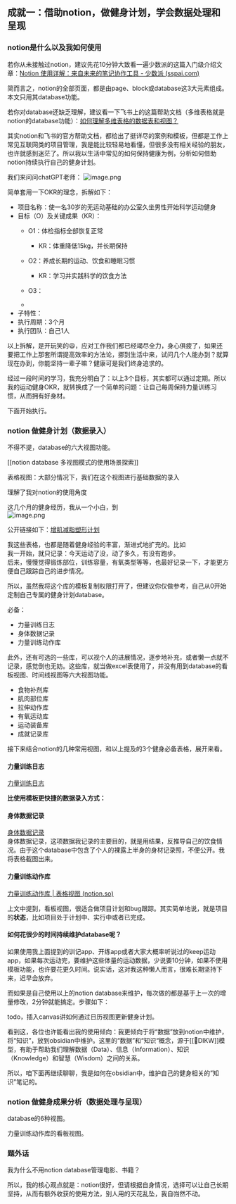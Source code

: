 ## 成就一：借助notion，做健身计划，学会数据处理和呈现

### notion是什么以及我如何使用

若你从未接触过notion，建议先花10分钟大致看一遍少数派的这篇入门级介绍文章：[Notion 使用详解：来自未来的笔记协作工具 - 少数派 (sspai.com)](https://sspai.com/post/52176)

简而言之，notion的全部页面，都是由page、block或database这3大元素组成。本文只用其database功能。

若你对database还缺乏理解，建议看一下飞书上的这篇帮助文档（多维表格就是notion的database功能）：[如何理解多维表格的数据表和视图？](https://www.larksuite.com/hc/zh-CN/articles/360048488253)

其实notion和飞书的官方帮助文档，都给出了挺详尽的案例和模板，但都是工作上常见互联网类的项目管理，我是能比较轻易地看懂，但很多没有相关经验的朋友，也许就感到迷茫了。所以我以生活中常见的如何保持健康为例，分析如何借助notion持续执行自己的健身计划。

我们来问问chatGPT老师：
![image.png](https://img.oldwinter.top/202302102154094.png)


简单套用一下OKR的理念，拆解如下：


- 项目名称：使一名30岁的无运动基础的办公室久坐男性开始科学运动健身
- 目标（O）及关键成果（KR）：
	- O1：体检指标全部恢复正常
		- KR：体重降低15kg，并长期保持
	- O2：养成长期的运动、饮食和睡眠习惯
		- KR：学习并实践科学的饮食方法
	- O3：

	- 
- 子特性：
- 执行周期：3个月
- 执行团队：自己1人

以上拆解，是开玩笑的😃，应对工作我们都已经竭尽全力，身心俱疲了，如果还要把工作上那套所谓提高效率的方法论，挪到生活中来，试问几个人能办到？就算现在办到，你能坚持一辈子嘛？健康可是我们终身追求的。

经过一段时间的学习，我充分明白了：以上3个目标，其实都可以通过定期。所以我的运动健身OKR，就转换成了一个简单的问题：让自己每周保持力量训练习惯，从而拥有好身材。


下面开始执行。

### notion 做健身计划（数据录入）


不得不提，database的六大视图功能。

[[notion database 多视图模式的使用场景探索]]

表格视图：大部分情况下，我们在这个视图进行基础数据的录入

理解了我对notion的使用角度


这几个月的健身经历，我从一个小白，到  
![image.png](https://img.oldwinter.top/202302091811676.png)

公开链接如下：[增肌减脂塑形计划](https://www.notion.so/oldwinter/d25c765455e640dda01de833db0d2c38?pvs=4)

我这些表格，也都是随着健身经验的丰富，渐进式地扩充的。比如  
我一开始，就只记录：今天运动了没，动了多久，有没有跑步。  
后来，慢慢觉得锻炼部位，训练容量，有氧类型等等，也最好记录一下，才能更方便自己跟踪自己的进步情况。

所以，虽然我将这个库的模板复制权限打开了，但建议你仅做参考，自己从0开始定制自己专属的健身计划database。

必备：

- 力量训练日志
- 身体数据记录
- 力量训练动作库

此外，还有可选的一些库，可以视个人的进展情况，逐步地补充，或者懒一点就不记录，感觉倒也无妨。这些库，就当做excel表使用了，并没有用到database的看板视图、时间线视图等六大视图功能。

- 食物补剂库
- 肌肉部位库
- 拉伸动作库
- 有氧运动库
- 运动装备库
- 成就记录库

接下来结合notion的几种常用视图，和以上提及的3个健身必备表格，展开来看。

#### 力量训练日志

[力量训练日志](https://oldwinter.notion.site/b7da4cf36173497e96e25461aa701d8d?v=98d19659895c460aaab4c23670b22755)

**比使用模板更快捷的数据录入方式：**

#### 身体数据记录

[身体数据记录](https://www.notion.so/oldwinter/8d3f232574eb401d9ead184d114e604f?v=4543d8cc6d5149cc9f69d9cec268465d)  
身体数据记录，这项数据我记录的主要目的，就是用结果，反推导自己的饮食情况。由于这个database中包含了个人的裸露上半身的身材记录照，不便公开。我将表格截图出来。

#### 力量训练动作库

[力量训练动作库 | 表格视图 (notion.so)](https://www.notion.so/oldwinter/05d0aed1bff74f35b64f5807f009b514?v=6978a456a7114c4d8fa53fb183d68742)

上文中提到，看板视图，很适合做项目计划和bug跟踪。其实简单地说，就是项目的**状态**，比如项目处于计划中、实行中或者已完成。

#### 如何花很少的时间持续维护database呢？

如果使用我上面提到的训记app、开练app或者大家大概率听说过的keep运动app，如果每次运动完，要维护这些体量的运动数据，少说要10分钟，如果不使用模板功能，也许要花更久时间。说实话，这对我这种懒人而言，很难长期坚持下来，迟早会放弃。

而如果是自己使用以上的notion database来维护，每次做的都是基于上一次的增量修改，2分钟就能搞定。步骤如下：

todo，插入canvas讲如何通过日历视图更新健身计划。

看到这，各位也许能看出我的使用倾向：我更倾向于将“数据”放到notion中维护，将“知识”，放到obsidian中维护。这里的“数据”和“知识“概念，源于[[🔡DIKW]]模型，有助于帮助我们理解数据（Data）、信息（Information）、知识（Knowledge）和智慧（Wisdom）之间的关系。

所以，咱下面再继续聊聊，我是如何在obsidian中，维护自己的健身相关的”知识”笔记的。

### notion 做健身成果分析（数据处理与呈现）

database的6种视图。

力量训练动作库的看板视图。

### 题外话 
我为什么不用notion database管理电影、书籍？

所以，我的核心观点就是：notion很好，但请根据自身情况，选择可以让自己长期坚持，从而有额外收获的使用方法，别人用的天花乱坠，我自岿然不动。